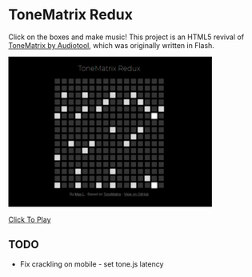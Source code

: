 # ToneMatrix Redux

Click on the boxes and make music! This project is an HTML5 revival of [ToneMatrix by Audiotool](https://tonematrix.audiotool.com/), which was originally written in Flash.

<a href="https://www.maxlaumeister.com/tonematrix/"><img alt="ToneMatrix Redux Screenshot" src="/screenshot.png?raw=true" height="300" title="Click To Play!"></a>

[Click To Play](https://www.maxlaumeister.com/tonematrix/)

## TODO

* Fix crackling on mobile - set tone.js latency
